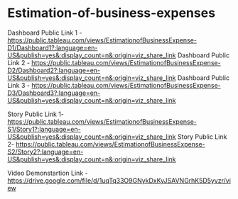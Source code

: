 # Estimation-of-business-expenses 


Dashboard Public Link 1  -  https://public.tableau.com/views/EstimationofBusinessExpense-D1/Dashboard1?:language=en-US&publish=yes&:display_count=n&:origin=viz_share_link
Dashboard Public Link 2 - https://public.tableau.com/views/EstimationofBusinessExpense-D2/Dashboard2?:language=en-US&publish=yes&:display_count=n&:origin=viz_share_link
Dashboard Public Link 3 - https://public.tableau.com/views/EstimationofBusinessExpense-D3/Dashboard3?:language=en-US&publish=yes&:display_count=n&:origin=viz_share_link


Story Public Link 1-  https://public.tableau.com/views/EstimationofBusinessExpense-S1/Story1?:language=en-US&publish=yes&:display_count=n&:origin=viz_share_link
Story Public Link 2-   https://public.tableau.com/views/EstimationofBusinessExpense-S2/Story2?:language=en-US&publish=yes&:display_count=n&:origin=viz_share_link


Video Demonstartion Link - https://drive.google.com/file/d/1uqTq33O9GNykDxKyJSAVNGrhK5D5yvzr/view

                                
